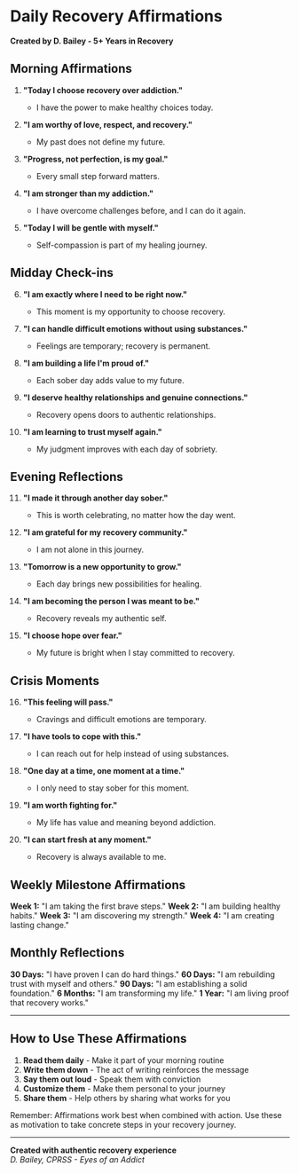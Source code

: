 # Daily Recovery Affirmations
**Created by D. Bailey - 5+ Years in Recovery**

## Morning Affirmations

1. **"Today I choose recovery over addiction."**
   - I have the power to make healthy choices today.

2. **"I am worthy of love, respect, and recovery."**
   - My past does not define my future.

3. **"Progress, not perfection, is my goal."**
   - Every small step forward matters.

4. **"I am stronger than my addiction."**
   - I have overcome challenges before, and I can do it again.

5. **"Today I will be gentle with myself."**
   - Self-compassion is part of my healing journey.

## Midday Check-ins

6. **"I am exactly where I need to be right now."**
   - This moment is my opportunity to choose recovery.

7. **"I can handle difficult emotions without using substances."**
   - Feelings are temporary; recovery is permanent.

8. **"I am building a life I'm proud of."**
   - Each sober day adds value to my future.

9. **"I deserve healthy relationships and genuine connections."**
   - Recovery opens doors to authentic relationships.

10. **"I am learning to trust myself again."**
    - My judgment improves with each day of sobriety.

## Evening Reflections

11. **"I made it through another day sober."**
    - This is worth celebrating, no matter how the day went.

12. **"I am grateful for my recovery community."**
    - I am not alone in this journey.

13. **"Tomorrow is a new opportunity to grow."**
    - Each day brings new possibilities for healing.

14. **"I am becoming the person I was meant to be."**
    - Recovery reveals my authentic self.

15. **"I choose hope over fear."**
    - My future is bright when I stay committed to recovery.

## Crisis Moments

16. **"This feeling will pass."**
    - Cravings and difficult emotions are temporary.

17. **"I have tools to cope with this."**
    - I can reach out for help instead of using substances.

18. **"One day at a time, one moment at a time."**
    - I only need to stay sober for this moment.

19. **"I am worth fighting for."**
    - My life has value and meaning beyond addiction.

20. **"I can start fresh at any moment."**
    - Recovery is always available to me.

## Weekly Milestone Affirmations

**Week 1:** "I am taking the first brave steps."
**Week 2:** "I am building healthy habits."
**Week 3:** "I am discovering my strength."
**Week 4:** "I am creating lasting change."

## Monthly Reflections

**30 Days:** "I have proven I can do hard things."
**60 Days:** "I am rebuilding trust with myself and others."
**90 Days:** "I am establishing a solid foundation."
**6 Months:** "I am transforming my life."
**1 Year:** "I am living proof that recovery works."

---

## How to Use These Affirmations

1. **Read them daily** - Make it part of your morning routine
2. **Write them down** - The act of writing reinforces the message
3. **Say them out loud** - Speak them with conviction
4. **Customize them** - Make them personal to your journey
5. **Share them** - Help others by sharing what works for you

Remember: Affirmations work best when combined with action. Use these as motivation to take concrete steps in your recovery journey.

---

**Created with authentic recovery experience**  
*D. Bailey, CPRSS - Eyes of an Addict*